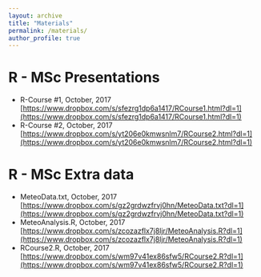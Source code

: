 ```yaml
---
layout: archive
title: "Materials"
permalink: /materials/
author_profile: true
---
```


R - MSc Presentations
======
* R-Course #1,	October, 2017	[https://www.dropbox.com/s/sfezrg1dp6a1417/RCourse1.html?dl=1](https://www.dropbox.com/s/sfezrg1dp6a1417/RCourse1.html?dl=1)
* R-Course #2,	October, 2017	[https://www.dropbox.com/s/yt206e0kmwsnlm7/RCourse2.html?dl=1](https://www.dropbox.com/s/yt206e0kmwsnlm7/RCourse2.html?dl=1)

R - MSc Extra data
======
* MeteoData.txt,	October, 2017	[https://www.dropbox.com/s/gz2grdwzfrvj0hn/MeteoData.txt?dl=1](https://www.dropbox.com/s/gz2grdwzfrvj0hn/MeteoData.txt?dl=1)
* MeteoAnalysis.R,	October, 2017	[https://www.dropbox.com/s/zcozazflx7j8ljr/MeteoAnalysis.R?dl=1](https://www.dropbox.com/s/zcozazflx7j8ljr/MeteoAnalysis.R?dl=1)
* RCourse2.R,	October, 2017	[https://www.dropbox.com/s/wm97v41ex86sfw5/RCourse2.R?dl=1](https://www.dropbox.com/s/wm97v41ex86sfw5/RCourse2.R?dl=1)
